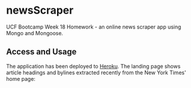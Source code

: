 # newsScraper
UCF Bootcamp Week 18 Homework - an online news scraper app using Mongo and Mongoose.

## Access and Usage
The application has been deployed to [Heroku](https://damp-tor-55631.herokuapp.com/articles).  The landing page shows article headings and bylines extracted recently from the New York Times' home page:




<!--stackedit_data:
eyJoaXN0b3J5IjpbMTkyMDA4MzAzMCwzMDM3OTIxNjhdfQ==
-->